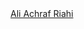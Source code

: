 <div class="badge-base LI-profile-badge" data-locale="en_US" data-size="medium" data-theme="dark" data-type="VERTICAL" data-vanity="ali-achraf-riahi-065888212" data-version="v1"><a class="badge-base__link LI-simple-link" href="https://ma.linkedin.com/in/ali-achraf-riahi-065888212?trk=profile-badge">Ali Achraf Riahi</a></div>
              
